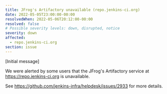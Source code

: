 ```yaml
---
title: JFrog's Artifactory unavailable (repo.jenkins-ci.org)
date: 2022-05-05T23:00:00-00:00
resolvedWhen: 2022-05-06T20:12:00-00:00
resolved: false
# Possible severity levels: down, disrupted, notice
severity: down
affected:
  - repo.jenkins-ci.org
section: issue
---
```

<!-- [Closing message]
JFrogs resolve the issue by restarting the server dealing with the UI -->

[Initial message]
<!-- markdown-link-check-disable-next-line -->
We were alerted by some users that the JFrog's Artifactory service at <https://repo.jenkins-ci.org> is unavailable.
<!-- markdown-link-check-disable-next-line -->

See <https://github.com/jenkins-infra/helpdesk/issues/2933> for more details.
